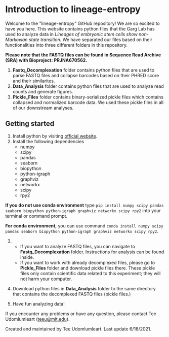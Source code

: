 # Introduction to lineage-entropy
Welcome to the "lineage-entropy" GitHub repository! We are so excited to have you here. This website contains python files that the Garg Lab has used to analyze data in *Lineages of embryonic stem cells show non-Markovian state transition.* We have separated our files based on their functionalities into three different folders in this repository. 

**Please note that the FASTQ files can be found in Sequence Read Archive (SRA) with Bioproject: PRJNA670562.**
 
1. **Fastq_Decomplexation** folder contains python files that are used to parse FASTQ files and collapse barcodes based on their PHRED score and their similarites. 
2. **Data_Analysis** folder contains python files that are used to analyze read counts and generate figures.
3. **Pickle_Files** folder contains binary-serialized pickle files which contains collapsed and normalized barcode data. We used these pickle files in all of our downstream analyses. 

## Getting started 
1. Install python by visiting [official website](https://www.python.org/downloads/). 
2. Install the following dependencies
	- numpy
	- scipy
	- pandas
	- seaborn
	- biopython
	- python-igraph
	- graphviz
	- networkx
	- scipy
	- rpy2
  
  **If you do not use conda environment** type `pip install numpy scipy pandas seaborn biopython python-igraph graphviz networkx scipy rpy2` into your terminal or command prompt.
  
  **For conda environment,** you can use command `conda install numpy scipy pandas seaborn biopython python-igraph graphviz networkx scipy rpy2`.   
  
3. - If you want to analyze FASTQ files, you can navigate to **Fastq_Decomplexation** folder. Instructions for analysis can be found inside. 
   - If you want to work with already decomplexed files, please go to **Pickle_Files** folder and download pickle files there. These pickle files only contain scientific data related to this experiment; they will not harm your computer. 
   
4. Download python files in **Data_Analysis** folder to the same directory that contains the decomplexed FASTQ files (pickle files.)
5. Have fun analyzing data!

If you encounter any problems or have any question, please contact Tee Udomlumleart (teeu@mit.edu). 

Created and maintained by Tee Udomlumleart. Last update 6/18/2021. 
